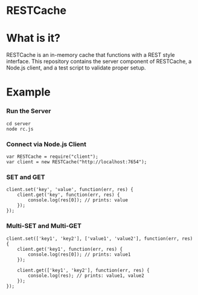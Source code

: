 RESTCache
=========

# What is it?

RESTCache is an in-memory cache that functions with a REST style interface. This repository contains the server component of RESTCache, a Node.js client, and a test script to validate proper setup.

# Example

### Run the Server

```node
cd server
node rc.js
```

### Connect via Node.js Client
```node
var RESTCache = require("client");
var client = new RESTCache("http://localhost:7654");
```

### SET and GET
```node
client.set('key', 'value', function(err, res) {
    client.get('key', function(err, res) {
        console.log(res[0]); // prints: value
    });
});
```

### Multi-SET and Multi-GET
```node
client.set(['key1', 'key2'], ['value1', 'value2'], function(err, res) {
    client.get('key1', function(err, res) {
        console.log(res[0]); // prints: value1
    });
    
    client.get(['key1', 'key2'], function(err, res) {
        console.log(res); // prints: value1, value2
    });
});
```
